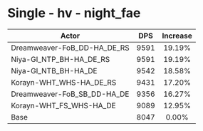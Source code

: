 # Single - hv - night_fae
| Actor | DPS | Increase |
|---|:---:|:---:|
|Dreamweaver-FoB_DD-HA_DE_RS|9591|19.19%|
|Niya-GI_NTP_BH-HA_DE_RS|9591|19.19%|
|Niya-GI_NTB_BH-HA_DE|9542|18.58%|
|Korayn-WHT_WHS-HA_DE_RS|9431|17.20%|
|Dreamweaver-FoB_SB_DD-HA_DE|9356|16.27%|
|Korayn-WHT_FS_WHS-HA_DE|9089|12.95%|
|Base|8047|0.00%|
